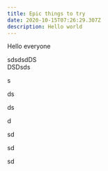 ```yaml
---
title: Epic things to try
date: 2020-10-15T07:26:29.307Z
description: Hello world
---
```

Hello everyone



sdsdsdDS\
DSDsds

s

ds

ds

d

sd

sd

sd
